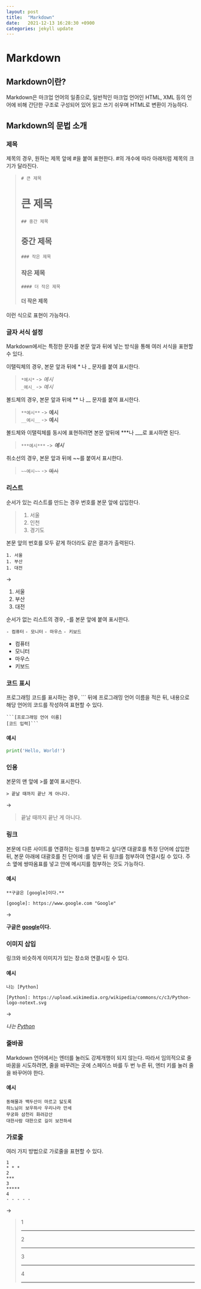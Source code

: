 ```yaml
---
layout: post
title:  "Markdown"
date:   2021-12-13 16:28:30 +0900
categories: jekyll update
---
```

# Markdown

## Markdown이란?
Markdown은 마크업 언어의 일종으로, 일반적인 마크업 언어인 HTML, XML 등의 언어에 비해 간단한 구조로 구성되어 있어 
읽고 쓰기 쉬우며 HTML로 변환이 가능하다.  

## Markdown의 문법 소개
### 제목
제목의 경우, 원하는 제목 앞에 #을 붙여 표현한다. #의 개수에 따라 아래처럼 제목의 크기가 달라진다.

>```# 큰 제목```
># 큰 제목
>```## 중간 제목```
>## 중간 제목
>```### 작은 제목```
>### 작은 제목
>````#### 더 작은 제목````
>#### 더 작은 제목

이런 식으로 표현이 가능하다.

### 글자 서식 설정

Markdown에서는 특정한 문자를 본문 앞과 뒤에 넣는 방식을 통해 여러 서식을 표현할 수 있다.

이탤릭체의 경우, 본문 앞과 뒤에 * 나 _ 문자를 붙여 표시한다.
>```*예시*``` -> *예시*\
```_예시_``` -> _예시_

볼드체의 경우, 본문 앞과 뒤에 ** 나 __ 문자를 붙여 표시한다.
>```**예시**``` -> **예시**\
```__예시__```  -> __예시__

볼드체와 이탤릭체를 동시에 표현하려면 본문 앞뒤에 ***나 ___로 표시하면 된다.
>```***예시***``` -> ***예시***

취소선의 경우, 본문 앞과 뒤에 ~~를 붙여서 표시한다.
>```~~예시~~``` -> ~~예시~~

### 리스트
순서가 있는 리스트를 만드는 경우 번호를 본문 앞에 삽입한다.
>1. 서울
>2. 인천
>3. 경기도

본문 앞의 번호를 모두 같게 하더라도 같은 결과가 출력된다.
```
1. 서울
1. 부산
1. 대전
```
->
1. 서울
1. 부산
1. 대전

순서가 없는 리스트의 경우, -를 본문 앞에 붙여 표시한다.

```- 컴퓨터``` ```- 모니터``` ```- 마우스``` ```- 키보드```
- 컴퓨터
- 모니터
- 마우스
- 키보드

### 코드 표시
프로그래밍 코드를 표시하는 경우, ``` 뒤에 프로그래밍 언어 이름을 적은 뒤, 내용으로 해당 언어의 코드를 작성하여 표현할 수 있다.
```
```[프로그래밍 언어 이름]
[코드 입력]```
```
#### 예시

```python
print('Hello, World!')
```

### 인용
본문의 맨 앞에 >를 붙여 표시한다.

```> 끝날 때까지 끝난 게 아니다.```

->

> 끝날 때까지 끝난 게 아니다.

### 링크
본문에 다른 사이트를 연결하는 링크를 첨부하고 싶다면 대괄호를 특정 단어에 삽입한 뒤,
본문 아래에 대괄호를 친 단어에 :를 넣은 뒤 링크를 첨부하여 연결시킬 수 있다.
주소 옆에 쌍따옴표를 넣고 안에 메시지를 첨부하는 것도 가능하다. 
#### 예시
```
**구글은 [google]이다.**
 
[google]: https://www.google.com "Google"
```
->

**구글은 [google]이다.**
 
[google]: https://www.google.com "Google"

### 이미지 삽입
링크와 비슷하게 이미지가 있는 장소와 연결시킬 수 있다.

#### 예시

```
나는 [Python]

[Python]: https://upload.wikimedia.org/wikipedia/commons/c/c3/Python-logo-notext.svg
```

->

_나는 [Python]_

[Python]: https://upload.wikimedia.org/wikipedia/commons/c/c3/Python-logo-notext.svg

### 줄바꿈
Markdown 언어에서는 엔터를 눌러도 강제개행이 되지 않는다. 따라서 임의적으로 줄바꿈을 시도하려면,
줄을 바꾸려는 곳에 스페이스 바를 두 번 누른 뒤, 엔터 키를 눌러 줄을 바꾸어야 한다.

#### 예시

```
동해물과 백두산이 마르고 닳도록  
하느님이 보우하사 우리나라 만세  
무궁화 삼천리 화려강산  
대한사람 대한으로 길이 보전하세
```

### 가로줄 
여러 가지 방법으로 가로줄을 표현할 수 있다.
```
1
* * *
2
***
3
*****
4
- - - - -
```

->
>
>1
>* * *
>2
>***
>3
>*****
>4
>- - - - -